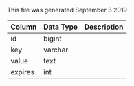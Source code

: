 This file was generated September 3 2019

| Column  | Data Type | Description |
| ------- | --------- | ----------- |
| id      | bigint    |             |
| key     | varchar   |             |
| value   | text      |             |
| expires | int       |             |